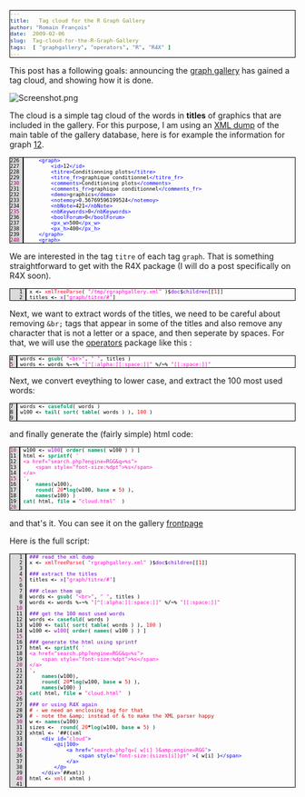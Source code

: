 ```yaml
---
title:   Tag cloud for the R Graph Gallery
author: "Romain François"
date:  2009-02-06
slug:  Tag-cloud-for-the-R-Graph-Gallery
tags:  [ "graphgallery", "operators", "R", "R4X" ]
---
```

<div class="post-content">
<style type="text/css">
pre{
font-size: x-small !important; 
border: 1px black solid ;
}
</style>
<p>This post has a following goals: announcing the <a href="http://addictedtor.free.fr/graphiques">graph gallery</a> has gained a tag cloud, and showing how it is done. </p>

<img src="/public/posts/tagcloud/.Screenshot_m.jpg" alt="Screenshot.png" style="margin: 0 auto; display: block;" title="Screenshot.png, fév. 2009"><p>The cloud is a simple tag cloud of the words in <strong>titles</strong> of graphics that are included in the gallery. For this purpose, I am using an 
<a href="/public/posts/tagcloud/rgraphgallery.xml">XML dump</a> of the main table of the gallery database, here is for example the information for graph <a href="http://addictedtor.free.fr/graphiques/RGraphGallery.php?graph=12">12</a>. 

</p>
<pre><font color="#000000"><span style="background:#dbdbdb; border-right:solid 2px black; margin-right:5px; "><font color="#000000">226 </font></span>    <font color="#0000ff">&lt;</font><font color="#0000ff">graph</font><font color="#0000ff">&gt;</font>
<span style="background:#dbdbdb; border-right:solid 2px black; margin-right:5px; "><font color="#000000">227 </font></span>        <font color="#0000ff">&lt;</font><font color="#0000ff">id</font><font color="#0000ff">&gt;</font>12<font color="#0000ff">&lt;</font><font color="#0000ff">/</font><font color="#0000ff">id</font><font color="#0000ff">&gt;</font>
<span style="background:#dbdbdb; border-right:solid 2px black; margin-right:5px; "><font color="#000000">228 </font></span>        <font color="#0000ff">&lt;</font><font color="#0000ff">titre</font><font color="#0000ff">&gt;</font>Conditionning plots<font color="#0000ff">&lt;</font><font color="#0000ff">/</font><font color="#0000ff">titre</font><font color="#0000ff">&gt;</font>
<span style="background:#dbdbdb; border-right:solid 2px black; margin-right:5px; "><font color="#000000">229 </font></span>        <font color="#0000ff">&lt;</font><font color="#0000ff">titre_fr</font><font color="#0000ff">&gt;</font>graphique conditionnel<font color="#0000ff">&lt;</font><font color="#0000ff">/</font><font color="#0000ff">titre_fr</font><font color="#0000ff">&gt;</font>
<span style="background:#dbdbdb; border-right:solid 2px black; margin-right:5px; "><font color="#990066">230 </font></span>        <font color="#0000ff">&lt;</font><font color="#0000ff">comments</font><font color="#0000ff">&gt;</font>Conditioning plots<font color="#0000ff">&lt;</font><font color="#0000ff">/</font><font color="#0000ff">comments</font><font color="#0000ff">&gt;</font>
<span style="background:#dbdbdb; border-right:solid 2px black; margin-right:5px; "><font color="#000000">231 </font></span>        <font color="#0000ff">&lt;</font><font color="#0000ff">comments_fr</font><font color="#0000ff">&gt;</font>graphique conditionnel<font color="#0000ff">&lt;</font><font color="#0000ff">/</font><font color="#0000ff">comments_fr</font><font color="#0000ff">&gt;</font>
<span style="background:#dbdbdb; border-right:solid 2px black; margin-right:5px; "><font color="#000000">232 </font></span>        <font color="#0000ff">&lt;</font><font color="#0000ff">demo</font><font color="#0000ff">&gt;</font>graphics<font color="#0000ff">&lt;</font><font color="#0000ff">/</font><font color="#0000ff">demo</font><font color="#0000ff">&gt;</font>
<span style="background:#dbdbdb; border-right:solid 2px black; margin-right:5px; "><font color="#000000">233 </font></span>        <font color="#0000ff">&lt;</font><font color="#0000ff">notemoy</font><font color="#0000ff">&gt;</font>0.56769596199524<font color="#0000ff">&lt;</font><font color="#0000ff">/</font><font color="#0000ff">notemoy</font><font color="#0000ff">&gt;</font>
<span style="background:#dbdbdb; border-right:solid 2px black; margin-right:5px; "><font color="#000000">234 </font></span>        <font color="#0000ff">&lt;</font><font color="#0000ff">nbNote</font><font color="#0000ff">&gt;</font>421<font color="#0000ff">&lt;</font><font color="#0000ff">/</font><font color="#0000ff">nbNote</font><font color="#0000ff">&gt;</font>
<span style="background:#dbdbdb; border-right:solid 2px black; margin-right:5px; "><font color="#990066">235 </font></span>        <font color="#0000ff">&lt;</font><font color="#0000ff">nbKeywords</font><font color="#0000ff">&gt;</font>0<font color="#0000ff">&lt;</font><font color="#0000ff">/</font><font color="#0000ff">nbKeywords</font><font color="#0000ff">&gt;</font>
<span style="background:#dbdbdb; border-right:solid 2px black; margin-right:5px; "><font color="#000000">236 </font></span>        <font color="#0000ff">&lt;</font><font color="#0000ff">boolForum</font><font color="#0000ff">&gt;</font>0<font color="#0000ff">&lt;</font><font color="#0000ff">/</font><font color="#0000ff">boolForum</font><font color="#0000ff">&gt;</font>
<span style="background:#dbdbdb; border-right:solid 2px black; margin-right:5px; "><font color="#000000">237 </font></span>        <font color="#0000ff">&lt;</font><font color="#0000ff">px_w</font><font color="#0000ff">&gt;</font>500<font color="#0000ff">&lt;</font><font color="#0000ff">/</font><font color="#0000ff">px_w</font><font color="#0000ff">&gt;</font>
<span style="background:#dbdbdb; border-right:solid 2px black; margin-right:5px; "><font color="#000000">238 </font></span>        <font color="#0000ff">&lt;</font><font color="#0000ff">px_h</font><font color="#0000ff">&gt;</font>400<font color="#0000ff">&lt;</font><font color="#0000ff">/</font><font color="#0000ff">px_h</font><font color="#0000ff">&gt;</font>
<span style="background:#dbdbdb; border-right:solid 2px black; margin-right:5px; "><font color="#000000">239 </font></span>    <font color="#0000ff">&lt;</font><font color="#0000ff">/</font><font color="#0000ff">graph</font><font color="#0000ff">&gt;</font>
<span style="background:#dbdbdb; border-right:solid 2px black; margin-right:5px; "><font color="#990066">240 </font></span>    <font color="#0000ff">&lt;</font><font color="#0000ff">graph</font><font color="#0000ff">&gt;</font>
</font></pre>

We are interested in the tag <code>titre</code> of each tag <code>graph</code>. That is something straightforward to get with the R4X package (I will do a post specifically on R4X soon). 

<pre><font color="#000000"><span style="background:#dbdbdb; border-right:solid 2px black; margin-right:5px; "><font color="#000000">   1 </font></span>x <font color="#000000"><strong>&lt;-</strong></font> <font color="#ff0033">xmlTreeParse</font>( <font color="#ff00cc">"</font><font color="#ff00cc">/tmp/rgraphgallery.xml</font><font color="#ff00cc">"</font> )$<font color="#6600cc">doc</font>$<font color="#6600cc">children</font>[[<font color="#ff0000">1</font>]]
<span style="background:#dbdbdb; border-right:solid 2px black; margin-right:5px; "><font color="#000000">   2 </font></span>titles <font color="#000000"><strong>&lt;-</strong></font> <font color="#9900cc">x</font>[<font color="#ff00cc">"</font><font color="#ff00cc">graph/titre/#</font><font color="#ff00cc">"</font>] 
</font></pre>

Next, we want to extract words of the titles, we need to be careful about removing <code>&amp;br;</code> tags that appear in some of the titles and also remove any character that is not a letter or a space, and then seperate by spaces. For that, we will use the <a href="http://cran.r-project.org/web/packages/operators/index.html">operators</a> package like this : 

<pre><font color="#000000"><span style="background:#dbdbdb; border-right:solid 2px black; margin-right:5px; "><font color="#000000">4 </font></span>words <font color="#000000"><strong>&lt;-</strong></font> <font color="#009966"><strong>gsub</strong></font>( <font color="#ff00cc">"</font><font color="#ff00cc">&lt;br&gt;</font><font color="#ff00cc">"</font>, <font color="#ff00cc">"</font><font color="#ff00cc"> </font><font color="#ff00cc">"</font>, titles ) 
<span style="background:#dbdbdb; border-right:solid 2px black; margin-right:5px; "><font color="#990066">5 </font></span>words <font color="#000000"><strong>&lt;-</strong></font> words %<font color="#000000"><strong>-</strong></font><font color="#000000"><strong>~</strong></font>% <font color="#ff00cc">"</font><font color="#ff00cc">[^[:alpha:][:space:]]</font><font color="#ff00cc">"</font> %<font color="#000000"><strong>/</strong></font><font color="#000000"><strong>~</strong></font>% <font color="#ff00cc">"</font><font color="#ff00cc">[[:space:]]</font><font color="#ff00cc">"</font>
</font></pre>

Next, we convert eveything to lower case, and extract the 100 most used words: 

<pre><font color="#000000"><span style="background:#dbdbdb; border-right:solid 2px black; margin-right:5px; "><font color="#000000">7 </font></span>words <font color="#000000"><strong>&lt;-</strong></font> <font color="#009966"><strong>casefold</strong></font>( words )
<span style="background:#dbdbdb; border-right:solid 2px black; margin-right:5px; "><font color="#000000">8 </font></span>w100 <font color="#000000"><strong>&lt;-</strong></font> <font color="#009966"><strong>tail</strong></font>( <font color="#009966"><strong>sort</strong></font>( <font color="#009966"><strong>table</strong></font>( words ) ), <font color="#ff0000">100</font> )
<span style="background:#dbdbdb; border-right:solid 2px black; margin-right:5px; "><font color="#000000">9 </font></span>
</font></pre>

and finally generate the (fairly simple) html code: 

<pre><font color="#000000"><span style="background:#dbdbdb; border-right:solid 2px black; margin-right:5px; "><font color="#990066">10 </font></span>w100 <font color="#000000"><strong>&lt;-</strong></font> <font color="#9900cc">w100</font>[ <font color="#009966"><strong>order</strong></font>( <font color="#009966"><strong>names</strong></font>( w100 ) ) ]
<span style="background:#dbdbdb; border-right:solid 2px black; margin-right:5px; "><font color="#000000">11 </font></span>html <font color="#000000"><strong>&lt;-</strong></font> <font color="#009966"><strong>sprintf</strong></font>( <font color="#ff00cc">'</font>
<span style="background:#dbdbdb; border-right:solid 2px black; margin-right:5px; "><font color="#000000">12 </font></span><font color="#ff00cc">&lt;a</font><font color="#ff00cc"> </font><font color="#ff00cc">href="search.php?engine=RGG&amp;q=%s"&gt;</font>
<span style="background:#dbdbdb; border-right:solid 2px black; margin-right:5px; "><font color="#000000">13 </font></span><font color="#ff00cc">    </font><font color="#ff00cc">&lt;span</font><font color="#ff00cc"> </font><font color="#ff00cc">style="font-size:%dpt"&gt;%s&lt;/span&gt;</font>
<span style="background:#dbdbdb; border-right:solid 2px black; margin-right:5px; "><font color="#000000">14 </font></span><font color="#ff00cc">&lt;/a&gt;</font>
<span style="background:#dbdbdb; border-right:solid 2px black; margin-right:5px; "><font color="#990066">15 </font></span><font color="#ff00cc">'</font>, 
<span style="background:#dbdbdb; border-right:solid 2px black; margin-right:5px; "><font color="#000000">16 </font></span>    <font color="#009966"><strong>names</strong></font>(w100), 
<span style="background:#dbdbdb; border-right:solid 2px black; margin-right:5px; "><font color="#000000">17 </font></span>    <font color="#009966"><strong>round</strong></font>( <font color="#ff0000">20</font><font color="#000000"><strong>*</strong></font><font color="#009966"><strong>log</strong></font>(w100, <font color="#009966"><strong>base</strong></font> <font color="#000000"><strong>=</strong></font> <font color="#ff0000">5</font>) ), 
<span style="background:#dbdbdb; border-right:solid 2px black; margin-right:5px; "><font color="#000000">18 </font></span>    <font color="#009966"><strong>names</strong></font>(w100) )
<span style="background:#dbdbdb; border-right:solid 2px black; margin-right:5px; "><font color="#000000">19 </font></span><font color="#009966"><strong>cat</strong></font>( html, <font color="#009966"><strong>file</strong></font> <font color="#000000"><strong>=</strong></font> <font color="#ff00cc">"</font><font color="#ff00cc">cloud.html</font><font color="#ff00cc">"</font>  )
<span style="background:#dbdbdb; border-right:solid 2px black; margin-right:5px; "><font color="#990066">20 </font></span>
</font></pre>

and that's it. You can see it on the gallery <a href="http://addictedtor.free.fr/graphiques">frontpage</a>

Here is the full script: 

<pre><font color="#000000"><span style="background:#dbdbdb; border-right:solid 2px black; margin-right:5px; "><font color="#000000">   1 </font></span><font color="#6600cc">### </font><font color="#6600cc">read</font><font color="#6600cc"> </font><font color="#6600cc">the</font><font color="#6600cc"> </font><font color="#6600cc">xml</font><font color="#6600cc"> </font><font color="#6600cc">dump</font>
<span style="background:#dbdbdb; border-right:solid 2px black; margin-right:5px; "><font color="#000000">   2 </font></span>x <font color="#000000"><strong>&lt;-</strong></font> <font color="#ff0033">xmlTreeParse</font>( <font color="#ff00cc">"</font><font color="#ff00cc">rgraphgallery.xml</font><font color="#ff00cc">"</font> )$<font color="#6600cc">doc</font>$<font color="#6600cc">children</font>[[<font color="#ff0000">1</font>]]
<span style="background:#dbdbdb; border-right:solid 2px black; margin-right:5px; "><font color="#000000">   3 </font></span>
<span style="background:#dbdbdb; border-right:solid 2px black; margin-right:5px; "><font color="#000000">   4 </font></span><font color="#6600cc">### </font><font color="#6600cc">extract</font><font color="#6600cc"> </font><font color="#6600cc">the</font><font color="#6600cc"> </font><font color="#6600cc">titles</font>
<span style="background:#dbdbdb; border-right:solid 2px black; margin-right:5px; "><font color="#990066">   5 </font></span>titles <font color="#000000"><strong>&lt;-</strong></font> <font color="#9900cc">x</font>[<font color="#ff00cc">"</font><font color="#ff00cc">graph/titre/#</font><font color="#ff00cc">"</font>] 
<span style="background:#dbdbdb; border-right:solid 2px black; margin-right:5px; "><font color="#000000">   6 </font></span>
<span style="background:#dbdbdb; border-right:solid 2px black; margin-right:5px; "><font color="#000000">   7 </font></span><font color="#6600cc">### </font><font color="#6600cc">clean</font><font color="#6600cc"> </font><font color="#6600cc">them</font><font color="#6600cc"> </font><font color="#6600cc">up</font>
<span style="background:#dbdbdb; border-right:solid 2px black; margin-right:5px; "><font color="#000000">   8 </font></span>words <font color="#000000"><strong>&lt;-</strong></font> <font color="#009966"><strong>gsub</strong></font>( <font color="#ff00cc">"</font><font color="#ff00cc">&lt;br&gt;</font><font color="#ff00cc">"</font>, <font color="#ff00cc">"</font><font color="#ff00cc"> </font><font color="#ff00cc">"</font>, titles ) 
<span style="background:#dbdbdb; border-right:solid 2px black; margin-right:5px; "><font color="#000000">   9 </font></span>words <font color="#000000"><strong>&lt;-</strong></font> words %<font color="#000000"><strong>-</strong></font><font color="#000000"><strong>~</strong></font>% <font color="#ff00cc">"</font><font color="#ff00cc">[^[:alpha:][:space:]]</font><font color="#ff00cc">"</font> %<font color="#000000"><strong>/</strong></font><font color="#000000"><strong>~</strong></font>% <font color="#ff00cc">"</font><font color="#ff00cc">[[:space:]]</font><font color="#ff00cc">"</font>
<span style="background:#dbdbdb; border-right:solid 2px black; margin-right:5px; "><font color="#990066">  10 </font></span>
<span style="background:#dbdbdb; border-right:solid 2px black; margin-right:5px; "><font color="#000000">  11 </font></span><font color="#6600cc">### </font><font color="#6600cc">get</font><font color="#6600cc"> </font><font color="#6600cc">the</font><font color="#6600cc"> </font><font color="#6600cc">100</font><font color="#6600cc"> </font><font color="#6600cc">most</font><font color="#6600cc"> </font><font color="#6600cc">used</font><font color="#6600cc"> </font><font color="#6600cc">words</font>
<span style="background:#dbdbdb; border-right:solid 2px black; margin-right:5px; "><font color="#000000">  12 </font></span>words <font color="#000000"><strong>&lt;-</strong></font> <font color="#009966"><strong>casefold</strong></font>( words )
<span style="background:#dbdbdb; border-right:solid 2px black; margin-right:5px; "><font color="#000000">  13 </font></span>w100 <font color="#000000"><strong>&lt;-</strong></font> <font color="#009966"><strong>tail</strong></font>( <font color="#009966"><strong>sort</strong></font>( <font color="#009966"><strong>table</strong></font>( words ) ), <font color="#ff0000">100</font> )
<span style="background:#dbdbdb; border-right:solid 2px black; margin-right:5px; "><font color="#000000">  14 </font></span>w100 <font color="#000000"><strong>&lt;-</strong></font> <font color="#9900cc">w100</font>[ <font color="#009966"><strong>order</strong></font>( <font color="#009966"><strong>names</strong></font>( w100 ) ) ]
<span style="background:#dbdbdb; border-right:solid 2px black; margin-right:5px; "><font color="#990066">  15 </font></span>
<span style="background:#dbdbdb; border-right:solid 2px black; margin-right:5px; "><font color="#000000">  16 </font></span><font color="#6600cc">### </font><font color="#6600cc">generate</font><font color="#6600cc"> </font><font color="#6600cc">the</font><font color="#6600cc"> </font><font color="#6600cc">html</font><font color="#6600cc"> </font><font color="#6600cc">using</font><font color="#6600cc"> </font><font color="#6600cc">sprintf</font>
<span style="background:#dbdbdb; border-right:solid 2px black; margin-right:5px; "><font color="#000000">  17 </font></span>html <font color="#000000"><strong>&lt;-</strong></font> <font color="#009966"><strong>sprintf</strong></font>( <font color="#ff00cc">'</font>
<span style="background:#dbdbdb; border-right:solid 2px black; margin-right:5px; "><font color="#000000">  18 </font></span><font color="#ff00cc">&lt;a</font><font color="#ff00cc"> </font><font color="#ff00cc">href="search.php?engine=RGG&amp;q=%s"&gt;</font>
<span style="background:#dbdbdb; border-right:solid 2px black; margin-right:5px; "><font color="#000000">  19 </font></span><font color="#ff00cc">    </font><font color="#ff00cc">&lt;span</font><font color="#ff00cc"> </font><font color="#ff00cc">style="font-size:%dpt"&gt;%s&lt;/span&gt;</font>
<span style="background:#dbdbdb; border-right:solid 2px black; margin-right:5px; "><font color="#990066">  20 </font></span><font color="#ff00cc">&lt;/a&gt;</font>
<span style="background:#dbdbdb; border-right:solid 2px black; margin-right:5px; "><font color="#000000">  21 </font></span><font color="#ff00cc">'</font>, 
<span style="background:#dbdbdb; border-right:solid 2px black; margin-right:5px; "><font color="#000000">  22 </font></span>    <font color="#009966"><strong>names</strong></font>(w100), 
<span style="background:#dbdbdb; border-right:solid 2px black; margin-right:5px; "><font color="#000000">  23 </font></span>    <font color="#009966"><strong>round</strong></font>( <font color="#ff0000">20</font><font color="#000000"><strong>*</strong></font><font color="#009966"><strong>log</strong></font>(w100, <font color="#009966"><strong>base</strong></font> <font color="#000000"><strong>=</strong></font> <font color="#ff0000">5</font>) ), 
<span style="background:#dbdbdb; border-right:solid 2px black; margin-right:5px; "><font color="#000000">  24 </font></span>    <font color="#009966"><strong>names</strong></font>(w100) )
<span style="background:#dbdbdb; border-right:solid 2px black; margin-right:5px; "><font color="#990066">  25 </font></span><font color="#009966"><strong>cat</strong></font>( html, <font color="#009966"><strong>file</strong></font> <font color="#000000"><strong>=</strong></font> <font color="#ff00cc">"</font><font color="#ff00cc">cloud.html</font><font color="#ff00cc">"</font>  )
<span style="background:#dbdbdb; border-right:solid 2px black; margin-right:5px; "><font color="#000000">  26 </font></span>
<span style="background:#dbdbdb; border-right:solid 2px black; margin-right:5px; "><font color="#000000">  27 </font></span><font color="#6600cc">### </font><font color="#6600cc">or</font><font color="#6600cc"> </font><font color="#6600cc">using</font><font color="#6600cc"> </font><font color="#6600cc">R4X</font><font color="#6600cc"> </font><font color="#6600cc">again</font>
<span style="background:#dbdbdb; border-right:solid 2px black; margin-right:5px; "><font color="#000000">  28 </font></span><font color="#cc0000">#</font><font color="#cc0000"> </font><font color="#cc0000">-</font><font color="#cc0000"> </font><font color="#cc0000">we</font><font color="#cc0000"> </font><font color="#cc0000">need</font><font color="#cc0000"> </font><font color="#cc0000">an</font><font color="#cc0000"> </font><font color="#cc0000">enclosing</font><font color="#cc0000"> </font><font color="#cc0000">tag</font><font color="#cc0000"> </font><font color="#cc0000">for</font><font color="#cc0000"> </font><font color="#cc0000">that</font>
<span style="background:#dbdbdb; border-right:solid 2px black; margin-right:5px; "><font color="#000000">  29 </font></span><font color="#cc0000">#</font><font color="#cc0000"> </font><font color="#cc0000">-</font><font color="#cc0000"> </font><font color="#cc0000">note</font><font color="#cc0000"> </font><font color="#cc0000">the</font><font color="#cc0000"> </font><font color="#cc0000">&amp;amp;</font><font color="#cc0000"> </font><font color="#cc0000">instead</font><font color="#cc0000"> </font><font color="#cc0000">of</font><font color="#cc0000"> </font><font color="#cc0000">&amp;</font><font color="#cc0000"> </font><font color="#cc0000">to</font><font color="#cc0000"> </font><font color="#cc0000">make</font><font color="#cc0000"> </font><font color="#cc0000">the</font><font color="#cc0000"> </font><font color="#cc0000">XML</font><font color="#cc0000"> </font><font color="#cc0000">parser</font><font color="#cc0000"> </font><font color="#cc0000">happy</font>
<span style="background:#dbdbdb; border-right:solid 2px black; margin-right:5px; "><font color="#990066">  30 </font></span>w <font color="#000000"><strong>&lt;-</strong></font> <font color="#009966"><strong>names</strong></font>(w100)
<span style="background:#dbdbdb; border-right:solid 2px black; margin-right:5px; "><font color="#000000">  31 </font></span>sizes <font color="#000000"><strong>&lt;-</strong></font>  <font color="#009966"><strong>round</strong></font>( <font color="#ff0000">20</font><font color="#000000"><strong>*</strong></font><font color="#009966"><strong>log</strong></font>(w100, <font color="#009966"><strong>base</strong></font> <font color="#000000"><strong>=</strong></font> <font color="#ff0000">5</font>) )
<span style="background:#dbdbdb; border-right:solid 2px black; margin-right:5px; "><font color="#000000">  32 </font></span>xhtml <font color="#000000"><strong>&lt;-</strong></font> '##((xml
<span style="background:#dbdbdb; border-right:solid 2px black; margin-right:5px; "><font color="#000000">  33 </font></span>    <font color="#0000ff">&lt;</font><font color="#0000ff">div</font><font color="#0000ff"> </font><font color="#0000ff">id</font><font color="#0000ff">=</font><font color="#ff00cc">"</font><font color="#ff00cc">cloud</font><font color="#ff00cc">"</font><font color="#0000ff">&gt;</font>
<span style="background:#dbdbdb; border-right:solid 2px black; margin-right:5px; "><font color="#000000">  34 </font></span>        <font color="#0000ff">&lt;</font><font color="#0000ff">@</font><font color="#0000ff">i</font><font color="#0000ff">|</font><font color="#0000ff">100</font><font color="#0000ff">&gt;</font>
<span style="background:#dbdbdb; border-right:solid 2px black; margin-right:5px; "><font color="#990066">  35 </font></span>            <font color="#0000ff">&lt;</font><font color="#0000ff">a</font><font color="#0000ff"> </font><font color="#0000ff">href</font><font color="#0000ff">=</font><font color="#ff00cc">"</font><font color="#ff00cc">search.php?q={</font><font color="#ff00cc"> </font><font color="#ff00cc">w[i]</font><font color="#ff00cc"> </font><font color="#ff00cc">}&amp;amp;engine=RGG</font><font color="#ff00cc">"</font><font color="#0000ff">&gt;</font>
<span style="background:#dbdbdb; border-right:solid 2px black; margin-right:5px; "><font color="#000000">  36 </font></span>                <font color="#0000ff">&lt;</font><font color="#0000ff">span</font><font color="#0000ff"> </font><font color="#0000ff">style</font><font color="#0000ff">=</font><font color="#ff00cc">"</font><font color="#ff00cc">font-size:{sizes[i]}pt</font><font color="#ff00cc">"</font><font color="#0000ff"> </font><font color="#0000ff">&gt;</font>{ w[i] }<font color="#0000ff">&lt;</font><font color="#0000ff">/</font><font color="#0000ff">span</font><font color="#0000ff">&gt;</font>
<span style="background:#dbdbdb; border-right:solid 2px black; margin-right:5px; "><font color="#000000">  37 </font></span>            <font color="#0000ff">&lt;</font><font color="#0000ff">/</font><font color="#0000ff">a</font><font color="#0000ff">&gt;</font>
<span style="background:#dbdbdb; border-right:solid 2px black; margin-right:5px; "><font color="#000000">  38 </font></span>        <font color="#0000ff">&lt;</font><font color="#0000ff">/</font><font color="#0000ff">@</font><font color="#0000ff">&gt;</font>
<span style="background:#dbdbdb; border-right:solid 2px black; margin-right:5px; "><font color="#000000">  39 </font></span>    <font color="#0000ff">&lt;</font><font color="#0000ff">/</font><font color="#0000ff">div</font><font color="#0000ff">&gt;</font>'##xml))
<span style="background:#dbdbdb; border-right:solid 2px black; margin-right:5px; "><font color="#990066">  40 </font></span>html <font color="#000000"><strong>&lt;-</strong></font> <font color="#ff0033">xml</font>( xhtml )
<span style="background:#dbdbdb; border-right:solid 2px black; margin-right:5px; "><font color="#000000">  41 </font></span>
</font></pre>
</div>
